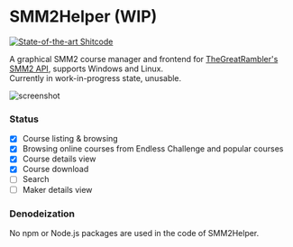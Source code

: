 # SMM2Helper (WIP)

[![State-of-the-art Shitcode](https://img.shields.io/static/v1?label=State-of-the-art&message=Shitcode&color=7B5804)](https://github.com/trekhleb/state-of-the-art-shitcode)

A graphical SMM2 course manager and frontend for [TheGreatRambler's SMM2 API](https://github.com/TheGreatRambler/MariOver), supports Windows and Linux.   
Currently in work-in-progress state, unusable.

![screenshot](https://imgsrc.baidu.com/super/pic/item/34fae6cd7b899e51dba0c3d007a7d933c9950dcc.jpg)

### Status
- [x] Course listing & browsing
- [x] Browsing online courses from Endless Challenge and popular courses
- [x] Course details view
- [x] Course download
- [ ] Search
- [ ] Maker details view

### Denodeization
No npm or Node.js packages are used in the code of SMM2Helper.